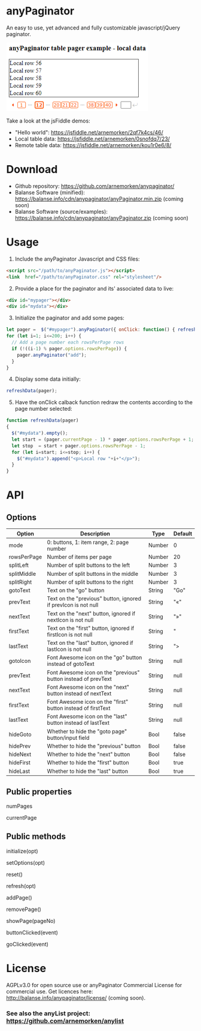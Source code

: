 # anyPaginator
An easy to use, yet advanced and fully customizable javascript/jQuery paginator. 

<img src="examples/anyPaginator1.png"><br/>

Take a look at the jsFiddle demos:

* "Hello world":     https://jsfiddle.net/arnemorken/2qf7k4cs/46/
* Local table data:  https://jsfiddle.net/arnemorken/0snofdq7/23/
* Remote table data: https://jsfiddle.net/arnemorken/kou1r0e6/8/

# Download

- Github repository:                  https://github.com/arnemorken/anypaginator/
- Balanse Software (minified):        https://balanse.info/cdn/anypaginator/anyPaginator.min.zip (coming soon)
- Balanse Software (source/examples): https://balanse.info/cdn/anypaginator/anyPaginator.zip (coming soon)

# Usage

1. Include the anyPaginator Javascript and CSS files:

```html
<script src="/path/to/anyPaginator.js"></script>
<link  href="/path/to/anyPaginator.css" rel="stylesheet"/>
```

2. Provide a place for the paginator and its' associated data to live:
```html
<div id="mypager"></div>
<div id="mydata"></div>
```

3. Initialize the paginator and add some pages:
```js
let pager =  $("#mypager").anyPaginator({ onClick: function() { refreshData(pager); } });
for (let i=1; i<=200; i++) {
  // Add a page number each rowsPerPage rows
  if (!((i-1) % pager.options.rowsPerPage)) {
    pager.anyPaginator("add");
  }
}
```

4. Display some data initially:
```js
refreshData(pager);
```

5. Have the onClick calback function redraw the contents according to the page number selected:
```js
function refreshData(pager)
{
  $("#mydata").empty();
  let start = (pager.currentPage - 1) * pager.options.rowsPerPage + 1;
  let stop  = start + pager.options.rowsPerPage - 1;
  for (let i=start; i<=stop; i++) {
    $("#mydata").append("<p>Local row "+i+"</p>");
  }
}
```

# API

## Options

| Option                       | Description                                                    | Type                         | Default                    |
| ---------------------------- | -------------------------------------------------------------- | ---------------------------- | -------------------------- |
| mode                         | 0: buttons, 1: item range, 2: page number                      | Number                       | 0                          |
| rowsPerPage                  | Number of items per page                                       | Number                       | 20                         |
| splitLeft                    | Number of split buttons to the left                            | Number                       | 3                          |
| splitMiddle                  | Number of split buttons in the middle                          | Number                       | 3                          |
| splitRight                   | Number of split buttons to the right                           | Number                       | 3                          |
| gotoText                     | Text on the "go" button                                        | String                       | "Go"                       |
| prevText                     | Text on the "previous" button, ignored if prevIcon is not null | String                       | "&laquo;"                  |
| nextText                     | Text on the "next" button, ignored if nextIcon is not null     | String                       | "&raquo;"                  |
| firstText                    | Text on the "first" button, ignored if firstIcon is not null   | String                       | "|<"                       |
| lastText                     | Text on the "last" button, ignored if lastIcon is not null     | String                       | ">|"                       |
| gotoIcon                     | Font Awesome icon on the "go" button instead of gotoText       | String                       | null                       |
| prevText                     | Font Awesome icon on the "previous" button instead of prevText | String                       | null                       |
| nextText                     | Font Awesome icon on the "next" button instead of nextText     | String                       | null                       |
| firstText                    | Font Awesome icon on the "first" button instead of firstText   | String                       | null                       |
| lastText                     | Font Awesome icon on the "last" button instead of lastText     | String                       | null                       |
| hideGoto                     | Whether to hide the "goto page" button/input field             | Bool                         | false                      |
| hidePrev                     | Whether to hide the "previous" button                          | Bool                         | false                      |
| hideNext                     | Whether to hide the "next" button                              | Bool                         | false                      |
| hideFirst                    | Whether to hide the "first" button                             | Bool                         | true                       |
| hideLast                     | Whether to hide the "last" button                              | Bool                         | true                       |

## Public properties

numPages

currentPage

## Public methods

initialize(opt)

setOptions(opt)

reset()

refresh(opt)

addPage()

removePage()

showPage(pageNo)

buttonClicked(event)

goClicked(event)

# License

AGPLv3.0 for open source use or anyPaginator Commercial License for commercial use.
Get licences here: http://balanse.info/anypaginator/license/ (coming soon).

### See also the anyList project: https://github.com/arnemorken/anylist
